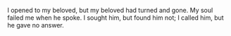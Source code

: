 I opened to my beloved, but my beloved had turned and gone. My soul failed me when he spoke. I sought him, but found him not; I called him, but he gave no answer.
